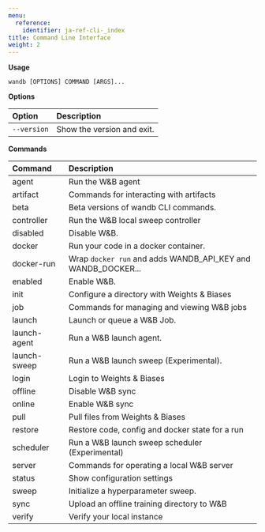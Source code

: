 ```yaml
---
menu:
  reference:
    identifier: ja-ref-cli-_index
title: Command Line Interface
weight: 2
---
```


**Usage**

`wandb [OPTIONS] COMMAND [ARGS]...`



**Options**

| **Option** | **Description** |
| :--- | :--- |
| `--version` | Show the version and exit. |


**Commands**

| **Command** | **Description** |
| :--- | :--- |
| agent | Run the W&B agent |
| artifact | Commands for interacting with artifacts |
| beta | Beta versions of wandb CLI commands. |
| controller | Run the W&B local sweep controller |
| disabled | Disable W&B. |
| docker | Run your code in a docker container. |
| docker-run | Wrap `docker run` and adds WANDB_API_KEY and WANDB_DOCKER... |
| enabled | Enable W&B. |
| init | Configure a directory with Weights & Biases |
| job | Commands for managing and viewing W&B jobs |
| launch | Launch or queue a W&B Job. |
| launch-agent | Run a W&B launch agent. |
| launch-sweep | Run a W&B launch sweep (Experimental). |
| login | Login to Weights & Biases |
| offline | Disable W&B sync |
| online | Enable W&B sync |
| pull | Pull files from Weights & Biases |
| restore | Restore code, config and docker state for a run |
| scheduler | Run a W&B launch sweep scheduler (Experimental) |
| server | Commands for operating a local W&B server |
| status | Show configuration settings |
| sweep | Initialize a hyperparameter sweep. |
| sync | Upload an offline training directory to W&B |
| verify | Verify your local instance |